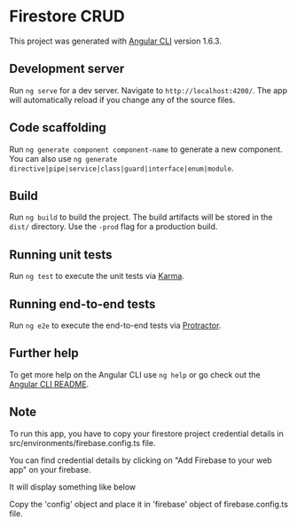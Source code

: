 # Firestore CRUD

This project was generated with [Angular CLI](https://github.com/angular/angular-cli) version 1.6.3.

## Development server

Run `ng serve` for a dev server. Navigate to `http://localhost:4200/`. The app will automatically reload if you change any of the source files.

## Code scaffolding

Run `ng generate component component-name` to generate a new component. You can also use `ng generate directive|pipe|service|class|guard|interface|enum|module`.

## Build

Run `ng build` to build the project. The build artifacts will be stored in the `dist/` directory. Use the `-prod` flag for a production build.

## Running unit tests

Run `ng test` to execute the unit tests via [Karma](https://karma-runner.github.io).

## Running end-to-end tests

Run `ng e2e` to execute the end-to-end tests via [Protractor](http://www.protractortest.org/).

## Further help

To get more help on the Angular CLI use `ng help` or go check out the [Angular CLI README](https://github.com/angular/angular-cli/blob/master/README.md).

## Note

To run this app, you have to copy your firestore project credential details in src/environments/firebase.config.ts file.
 
 You can find credential details by clicking on "Add Firebase to your web app" on your firebase.

 It will display something like below

 <script src="https://www.gstatic.com/firebasejs/4.13.0/firebase.js"></script>
<script>
  // Initialize Firebase
  var config = {
    apiKey: "jdfakjgsdfsfgsdjgsdjgs",
    authDomain: "jlkgsdjf.firebaseapp.com",
    databaseURL: "fjsdlkfadjfa3.firebaseio.com",
    projectId: "jglksjdfsdfgds",
    storageBucket: "ewrgjlkgjfkl.appspot.com",
    messagingSenderId: "465345634"
  };
  firebase.initializeApp(config);
</script>

Copy the 'config' object and place it in 'firebase' object of firebase.config.ts file.
